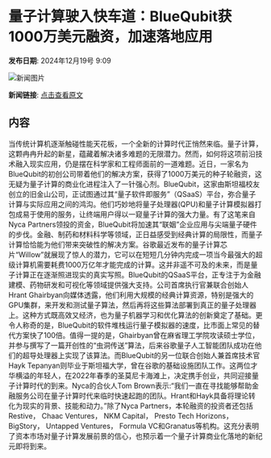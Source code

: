 # 量子计算驶入快车道：BlueQubit获1000万美元融资，加速落地应用

**发布日期**: 2024年12月19号 9:09

![新闻图片](https://pic.chinaz.com/picmap/thumb/202311281038478809_1.jpg)

**新闻链接**: [点击查看原文](https://www.aibase.com/zh/news/14121)

## 内容

当传统计算机逐渐触碰性能天花板，一个全新的计算时代正悄然来临。量子计算，这颗冉冉升起的新星，蕴藏着解决诸多难题的无限潜力。然而，如何将这项前沿技术融入现实应用，仍是摆在科学家和工程师面前的一道难题。近日，一家名为BlueQubit的初创公司带着他们的解决方案，获得了1000万美元的种子轮融资，这无疑为量子计算的商业化进程注入了一针强心剂。BlueQubit，这家由斯坦福校友创立的旧金山公司，正试图通过其“量子软件即服务”（QSaaS）平台，弥合量子计算与实际应用之间的鸿沟。他们巧妙地将量子处理器(QPU)和量子计算模拟器打包成易于使用的服务，让终端用户得以一窥量子计算的强大力量。有了这笔来自Nyca Partners领投的资金，BlueQubit将加速其“联姻”企业应用与尖端量子硬件的步伐。金融、制药和材料科学等领域，正日益感受到经典计算的局限性，而量子计算恰恰能为他们带来突破性的解决方案。谷歌最近发布的量子计算芯片“Willow”就展现了惊人的潜力，它可以在短短几分钟内完成一项当今最强大的超级计算机需要耗费1000万亿年才能完成的计算。这并非遥不可及的未来，而是量子计算正在逐渐照进现实的真实写照。BlueQubit的QSaaS平台，正专注于为金融建模、药物研发和可视化等领域提供强大支持。公司首席执行官兼联合创始人Hrant Ghairbyan向媒体透露，他们利用大规模的经典计算资源，特别是强大的GPU集群，来开发和测试量子算法，然后再将这些算法部署到真正的量子处理器上。这种方式既高效又经济，也为量子机器学习和优化算法的创新奠定了基础。更令人称奇的是，BlueQubit的软件堆栈运行量子模拟器的速度，比市面上常见的替代方案快了100倍。值得一提的是，Ghairbyan曾在麻省理工学院攻读硕士学位，并参与撰写了一篇开创性的“虫洞传送”算法，后来谷歌量子人工智能团队成功在他们的超导处理器上实现了该算法。而BlueQubit的另一位联合创始人兼首席技术官Hayk Tepanyan则毕业于斯坦福大学，曾在谷歌的基础设施团队工作。这两位才华横溢的年轻人，在2022年春季的圣莫尼卡海滩上，决定携手创业，共同迎接量子计算时代的到来。Nyca的合伙人Tom Brown表示:“我们一直在寻找能够帮助金融服务公司在量子计算时代来临时快速起跑的团队。Hrant和Hayk具备将理论转化为现实的背景、技能和动力。”除了Nyca Partners，本轮融资的投资者还包括Restive， Chaac Ventures， NKM Capital， Presto Tech Horizons， BigStory， Untapped Ventures， Formula VC和Granatus等机构。这充分表明了资本市场对量子计算发展前景的信心，也预示着一个量子计算商业化落地的新纪元即将到来。
